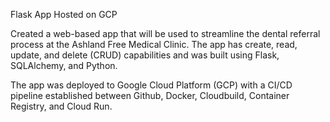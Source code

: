 Flask App Hosted on GCP

Created a web-based app that will be used to streamline the dental referral process at the Ashland Free Medical Clinic. The app has create, read, update, and delete (CRUD) capabilities and was built using Flask, SQLAlchemy, and Python.

The app was deployed to Google Cloud Platform (GCP) with a CI/CD pipeline established between Github, Docker, Cloudbuild, Container Registry, and Cloud Run.
